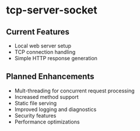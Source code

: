 # tcp-server-socket


## Current Features
- Local web server setup
- TCP connection handling
- Simple HTTP response generation


## Planned Enhancements
- Mult-threading for concurrent request processing
- Increased method support
- Static file serving
- Improved logging and diagnostics
- Security features
- Performance optimizations
